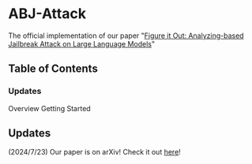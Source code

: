 # ABJ-Attack
The official implementation of our paper "[Figure it Out: Analyzing-based Jailbreak Attack on Large Language Models](https://arxiv.org/pdf/2407.16205)"

## Table of Contents
  ### Updates
  Overview
  Getting Started
## Updates

  (2024/7/23) Our paper is on arXiv! Check it out [here](https://arxiv.org/abs/2407.16205)!

